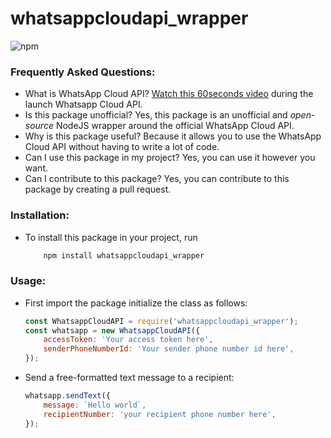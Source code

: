 # whatsappcloudapi_wrapper

![npm](https://img.shields.io/npm/v/whatsappcloudapi_wrapper)
<!-- ![npm bundle size](https://img.shields.io/bundlephobia/min/whatsappcloudapi_wrapper) -->
<!-- ![npm](https://img.shields.io/npm/dw/whatsappcloudapi_wrapper) -->


### Frequently Asked Questions:

-   What is WhatsApp Cloud API? [Watch this 60seconds video](https://www.youtube.com/watch?v=LaHnC7emQNM) during the launch Whatsapp Cloud API.
-   Is this package unofficial? Yes, this package is an unofficial and _open-source_ NodeJS wrapper around the official WhatsApp Cloud API.
-   Why is this package useful? Because it allows you to use the WhatsApp Cloud API without having to write a lot of code.
-   Can I use this package in my project? Yes, you can use it however you want.
-   Can I contribute to this package? Yes, you can contribute to this package by creating a pull request.

### Installation:

-   To install this package in your project, run
    ```js
        npm install whatsappcloudapi_wrapper
    ```

### Usage:

-   First import the package initialize the class as follows:

    ```js
    const WhatsappCloudAPI = require('whatsappcloudapi_wrapper');
    const whatsapp = new WhatsappCloudAPI({
        accessToken: 'Your access token here',
        senderPhoneNumberId: 'Your sender phone number id here',
    });
    ```

-   Send a free-formatted text message to a recipient:

    ```js
    whatsapp.sendText({
        message: `Hello world`,
        recipientNumber: 'your recipient phone number here',
    });
    ```
